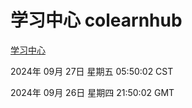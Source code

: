 # 学习中心 colearnhub
[学习中心](http://219.139.198.207:56308/colearnhub/)

2024年 09月 27日 星期五 05:50:02 CST

2024年 09月 26日 星期四 21:50:02 GMT
